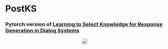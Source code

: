# PostKS

### Pytorch version of <a href="https://arxiv.org/pdf/1902.04911.pdf" target="_blank">Learning to Select Knowledge for Response Generation in Dialog Systems</a>


<p align="center">
  <img src="https://github.com/bzantium/PostKS/blob/master/image/architecture.PNG">
</p>
